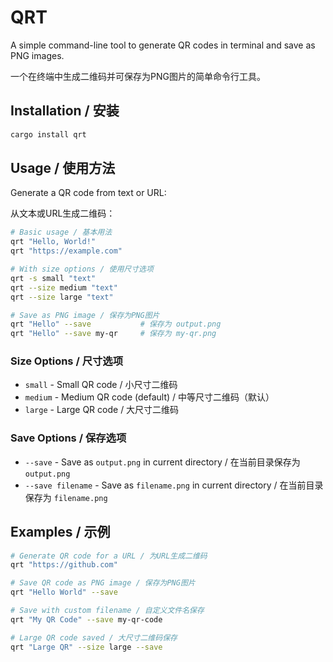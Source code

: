# QRT

A simple command-line tool to generate QR codes in terminal and save as PNG images.

一个在终端中生成二维码并可保存为PNG图片的简单命令行工具。

## Installation / 安装

```bash
cargo install qrt
```

## Usage / 使用方法

Generate a QR code from text or URL:

从文本或URL生成二维码：

```bash
# Basic usage / 基本用法
qrt "Hello, World!"
qrt "https://example.com"

# With size options / 使用尺寸选项
qrt -s small "text"
qrt --size medium "text"
qrt --size large "text"

# Save as PNG image / 保存为PNG图片
qrt "Hello" --save           # 保存为 output.png
qrt "Hello" --save my-qr     # 保存为 my-qr.png
```

### Size Options / 尺寸选项

- `small` - Small QR code / 小尺寸二维码
- `medium` - Medium QR code (default) / 中等尺寸二维码（默认）
- `large` - Large QR code / 大尺寸二维码

### Save Options / 保存选项

- `--save` - Save as `output.png` in current directory / 在当前目录保存为 `output.png`
- `--save filename` - Save as `filename.png` in current directory / 在当前目录保存为 `filename.png`

## Examples / 示例

```bash
# Generate QR code for a URL / 为URL生成二维码
qrt "https://github.com"

# Save QR code as PNG image / 保存为PNG图片
qrt "Hello World" --save

# Save with custom filename / 自定义文件名保存
qrt "My QR Code" --save my-qr-code

# Large QR code saved / 大尺寸二维码保存
qrt "Large QR" --size large --save
```